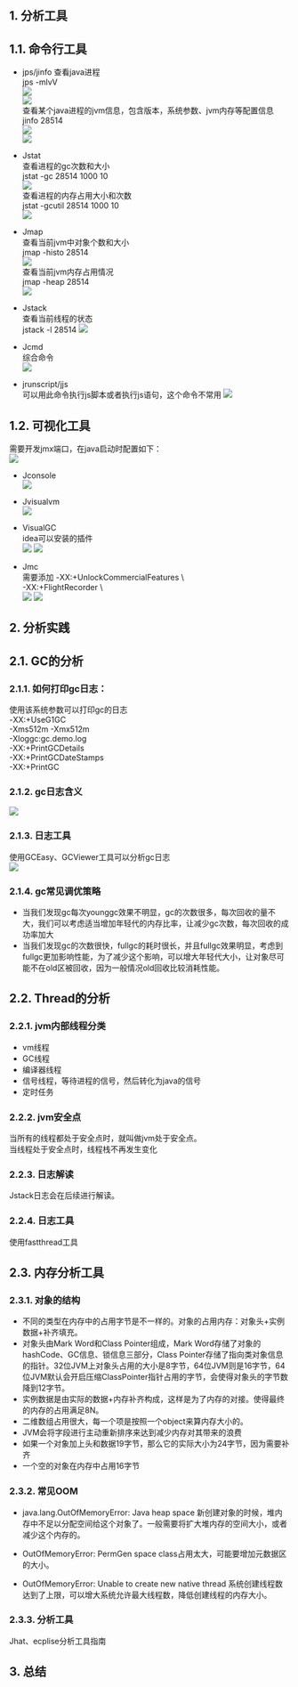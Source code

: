 ## 1. 分析工具
## 1.1. 命令行工具
* jps/jinfo 查看java进程  
  jps -mlvV  
  ![](jps1.png)  
  ![](jps2.png)  
  查看某个java进程的jvm信息，包含版本，系统参数、jvm内存等配置信息  
  jinfo 28514  
  ![](jinfo1.png)  
  ![](jinfo2.png)    

* Jstat  
  查看进程的gc次数和大小  
  jstat -gc 28514 1000 10  
  ![](jstat1.png)    
  查看进程的内存占用大小和次数  
  jstat -gcutil 28514 1000 10  
  ![](jstat2.png)
* Jmap  
  查看当前jvm中对象个数和大小  
  jmap -histo 28514  
  ![](jmap1.png)  
  查看当前jvm内存占用情况  
  jmap -heap 28514  
  ![](jmap2.png)  

* Jstack  
  查看当前线程的状态  
  jstack -l 28514
  ![](jstack.png)

* Jcmd  
  综合命令  
  ![](jcmd.png)
* jrunscript/jjs   
  可以用此命令执行js脚本或者执行js语句，这个命令不常用
  ![](jrunscript.png)  

## 1.2. 可视化工具  
需要开发jmx端口，在java启动时配置如下：    
![](jmx1.png)
* Jconsole  
  ![](jconsole.png)
* Jvisualvm  
  ![](jvisualvm.png)

* VisualGC  
  idea可以安装的插件  
  ![](visualGC1.png)
  ![](visualGC2.png)

* Jmc  
  需要添加
  -XX:+UnlockCommercialFeatures \  
  -XX:+FlightRecorder \  
  ![](jmc.png)
  ![](jmc2.png)  



## 2. 分析实践  

## 2.1. GC的分析
### 2.1.1. 如何打印gc日志：
使用该系统参数可以打印gc的日志  
-XX:+UseG1GC  
-Xms512m -Xmx512m  
-Xloggc:gc.demo.log  
-XX:+PrintGCDetails  
-XX:+PrintGCDateStamps  
-XX:+PrintGC
### 2.1.2. gc日志含义
![](gc日志1.png)
### 2.1.3. 日志工具
使用GCEasy、GCViewer工具可以分析gc日志  
![](gc日志工具.png)  
### 2.1.4. gc常见调优策略  
* 当我们发现gc每次younggc效果不明显，gc的次数很多，每次回收的量不大，我们可以考虑适当增加年轻代的内存比率，让减少gc次数，每次回收的成功率加大
* 当我们发现gc的次数很快，fullgc的耗时很长，并且fullgc效果明显，考虑到fullgc更加影响性能，为了减少这个影响，可以增大年轻代大小，让对象尽可能不在old区被回收，因为一般情况old回收比较消耗性能。  


## 2.2. Thread的分析
### 2.2.1. jvm内部线程分类
* vm线程
* GC线程
* 编译器线程
* 信号线程，等待进程的信号，然后转化为java的信号
* 定时任务
### 2.2.2. jvm安全点
当所有的线程都处于安全点时，就叫做jvm处于安全点。  
当线程处于安全点时，线程栈不再发生变化

### 2.2.3. 日志解读
Jstack日志会在后续进行解读。

### 2.2.4. 日志工具
使用fastthread工具

## 2.3. 内存分析工具
### 2.3.1. 对象的结构
* 不同的类型在内存中的占用字节是不一样的。对象的占用内存：对象头+实例数据+补齐填充。
* 对象头由Mark Word和Class Pointer组成，Mark Word存储了对象的hashCode、GC信息、锁信息三部分，Class Pointer存储了指向类对象信息的指针。32位JVM上对象头占用的大小是8字节，64位JVM则是16字节，64位JVM默认会开启压缩ClassPointer指针占用的字节，会使得对象头的字节数降到12字节。
* 实例数据是由实际的数据+内存补齐构成，这样是为了内存的对接。使得最终的内存的占用满足8N。
* 二维数组占用很大，每一个项是按照一个object来算内存大小的。
* JVM会将字段进行主动重新排序来达到减少内存对其带来的浪费
* 如果一个对象加上头和数据19字节，那么它的实际大小为24字节，因为需要补齐
* 一个空的对象在内存中占用16字节


### 2.3.2. 常见OOM
* java.lang.OutOfMemoryError: Java heap space
新创建对象的时候，堆内存中不足以分配空间给这个对象了。一般需要将扩大堆内存的空间大小，或者减少这个内存的。

* OutOfMemoryError: PermGen space
class占用太大，可能要增加元数据区的大小。

* OutOfMemoryError: Unable to create new native thread
系统创建线程数达到了上限，可以增大系统允许最大线程数，降低创建线程的内存大小。

### 2.3.3. 分析工具
Jhat、ecplise分析工具指南






## 3. 总结